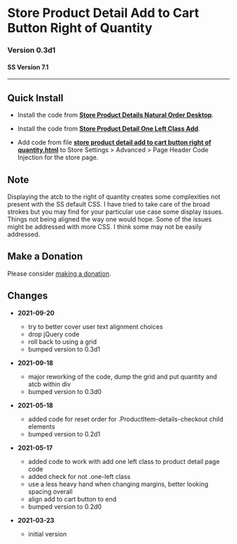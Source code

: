 # Store Product Detail Add to Cart Button Right of Quantity

### Version 0.3d1

#### SS Version 7.1

---

## Quick Install

* Install the code from
  **[Store Product Details Natural Order Desktop](https://github.com/tomsWebConsulting/twcsl/tree/main/Store%20Product%20Details%20Natural%20Order%20Desktop)**.
  
* Install the code from
  **[Store Product Detail One Left Class Add](https://github.com/tomsWebConsulting/twcsl/tree/main/Store%20Product%20Detail%20One%20Left%20Class%20Add)**.
  
* Add code from file
  **[store product detail add to cart button right of quantity.html](store%20product%20detail%20add%20to%20cart%20button%20right%20of%20quantity.html#L1)**
  to Store Settings > Advanced > Page Header Code Injection for the store page.

## Note

Displaying the atcb to the right of quantity creates some complexities not
present with the SS default CSS. I have tried to take care of the broad strokes
but you may find for your particular use case some display issues. Things not
being aligned the way one would hope. Some of the issues might be addressed with
more CSS. I think some may not be easily addressed.

## Make a Donation

Please consider
[making a donation](https://github.com/tomsWebConsulting/twcsl#make-a-donation).

## Changes

* **2021-09-20**

  * try to better cover user text alignment choices
  * drop jQuery code
  * roll back to using a grid
  * bumped version to 0.3d1
  
* **2021-09-18**

  * major reworking of the code, dump the grid and put quantity and atcb within
    div
  * bumped version to 0.3d0
  
* **2021-05-18**

  * added code for reset order for .ProductItem-details-checkout child elements
  * bumped version to 0.2d1
  
* **2021-05-17**

  * added code to work with add one left class to product detail page code
  * added check for not .one-left class
  * use a less heavy hand when changing margins, better looking spacing overall
  * align add to cart button to end
  * bumped version to 0.2d0
  
* **2021-03-23**

  * initial version
